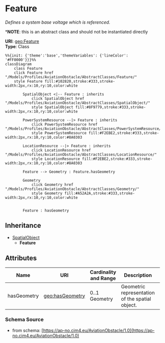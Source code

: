 # Feature

_Defines a system base voltage which is referenced._

*__NOTE__: this is an abstract class and should not be instantiated directly

**URI**: [geo:Feature](http://www.opengis.net/ont/geosparql#Feature)<br />
**Type**: Class

```mermaid
%%{init: {'theme':'base','themeVariables': {'lineColor': '#FF0000'}}}%%
classDiagram
    class Feature
    click Feature href "/Models/Profiles/AviationObstacle/AbstractClasses/Feature/"
    style Feature fill:#102820,stroke:#333,stroke-width:2px,rx:10,ry:10,color:white
     
        SpatialObject <|-- Feature : inherits
            click SpatialObject href "/Models/Profiles/AviationObstacle/AbstractClasses/SpatialObject/"
            style SpatialObject fill:#8F9779,stroke:#333,stroke-width:2px,rx:10,ry:10,color:white

        PowerSystemResource --|> Feature : inherits
            click PowerSystemResource href "/Models/Profiles/AviationObstacle/AbstractClasses/PowerSystemResource/"
            style PowerSystemResource fill:#F2EBE2,stroke:#333,stroke-width:2px,rx:10,ry:10,color:#8A0303

        LocationResource --|> Feature : inherits
            click LocationResource href "/Models/Profiles/AviationObstacle/AbstractClasses/LocationResource/"
            style LocationResource fill:#F2EBE2,stroke:#333,stroke-width:2px,rx:10,ry:10,color:#8A0303

        Feature --> Geometry : Feature.hasGeometry

        Geometry
            click Geometry href "/Models/Profiles/AviationObstacle/AbstractClasses/Geometry/"
            style Geometry fill:#A52A2A,stroke:#333,stroke-width:2px,rx:10,ry:10,color:white


        Feature : hasGeometry
```

## Inheritance
* [SpatialObject](/Models/Profiles/AviationObstacle/AbstractClasses/SpatialObject/)
    * **Feature**

## Attributes
| Name | URI | Cardinality and Range | Description | Inheritance |
| ---  | --- | --- | --- | --- |
| hasGeometry | [geo:hasGeometry](http://www.opengis.net/ont/geosparql#hasGeometry) | 0..1 Geometry | Geometric representation of the spatial object. | direct |

### Schema Source
* from schema: [https://ap-no.cim4.eu/AviationObstacle/1.0](https://ap-no.cim4.eu/AviationObstacle/1.0)
